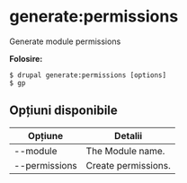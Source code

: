 # generate:permissions
Generate module permissions

**Folosire:**
```
$ drupal generate:permissions [options]
$ gp  
```

## Opțiuni disponibile
Opțiune | Detalii
-------|-------------
--module | The Module name.
--permissions | Create permissions.

